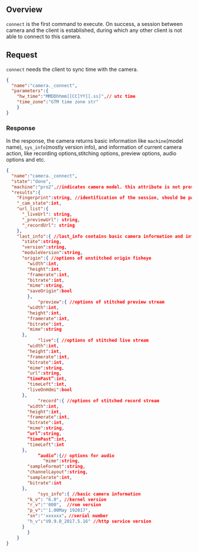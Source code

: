 ## Overview

`connect` is the first command to execute. On success,  a session between camera and the client is established, during which  any other client is not able to connect to this camera.

## Request

`connect` needs the client to sync time with the camera. 

```json
{
  "name":"camera._connect",
  "parameters":{
    "hw_time":"MMDDhhmm[[CC]YY][.ss]",// utc time
    "time_zone":"GTM time zone str"
	}
}	
```

### Response

In the response, the camera returns basic information like `machine`(model name), `sys_info`(mostly version info), and information of current camera action, like recording options,stitching options, preview options, audio options and etc.

```json
{
  "name":"camera._connect",
  "state":"done",
  "machine":"pro2",//indicates camera model. this attribute is not presented in Pro, possible value are "pro2" and "titan"
  "results":{
    "Fingerprint":string, //identification of the session, should be passed in header in the following commands
    "_cam_state":int,
    "url_list":{
      "_liveUrl": string,
      "_previewUrl": string, 
      "_recordUrl": string
    },
    "last_info":{ //last_info contains basic camera information and information of current camera action, like preview/recording/living.
      "state":string, 
      "version":string,
      "moduleVersion":string,
      "origin":{ //options of unstitched origin fisheye
        "width":int, 
        "height":int, 
        "framerate":int, 
        "bitrate":int, 
        "mime":string, 
        "saveOrigin":bool
    	},
			"preview":{ //options of stitched preview stream
        "width":int, 
        "height":int, 
        "framerate":int, 
        "bitrate":int, 
        "mime":string
      },
			"live":{ //options of stitched live stream
        "width":int,
        "height":int,
        "framerate":int,
        "bitrate":int,
        "mime":string,
        "url":string,
        “timePast”:int,
        "timeLeft":int,
        "liveOnHdmi":bool
      },
			"record":{ //options of stitched record stream
        "width":int, 
        "height":int, 
        "framerate":int, 
        "bitrate":int, 
        "mime":string, 
        “url”:string,
        “timePast”:int, 
        "timeLeft":int
      },
			“audio”:{// options for audio
			  "mime":string,
        "sampleFormat":string,
        "channelLayout":string,
        "samplerate":int,
        "bitrate":int
      },
			"sys_info":{ //basic camera information
        "k_v": "6.0", //kernel version
        "r_v":"'000",  //rom version
        "p_v":"'1.00May 192017",
        "sn":"'xxxxxx"，//serial number
        "h_v":"V0.9.0_2017.5.16" //http service version
      }
		}
	}
}
```



